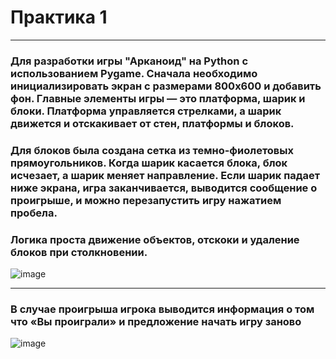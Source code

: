 # Практика 1
______
### Для разработки игры "Арканоид" на Python с использованием Pygame. Сначала необходимо инициализировать экран с размерами 800x600 и добавить фон. Главные элементы игры — это платформа, шарик и блоки. Платформа управляется стрелками, а шарик движется и отскакивает от стен, платформы и блоков.
### Для блоков была создана сетка из темно-фиолетовых прямоугольников. Когда шарик касается блока, блок исчезает, а шарик меняет направление. Если шарик падает ниже экрана, игра заканчивается, выводится сообщение о проигрыше, и можно перезапустить игру нажатием пробела.
### Логика проста движение объектов, отскоки и удаление блоков при столкновении.
 
![image](https://github.com/user-attachments/assets/52437d41-24db-41e3-bda8-f35229ef57ff)

_____


### В случае проигрыша игрока выводится информация о том что «Вы проиграли» и предложение начать игру заново 

![image](https://github.com/user-attachments/assets/fb4f84df-a1b1-42ae-b119-89cd3972d77d)
